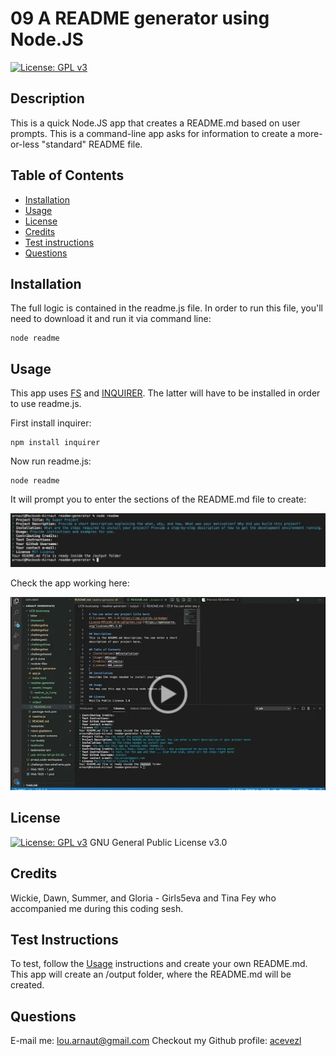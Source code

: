 
# 09 A README generator using Node.JS
[![License: GPL v3](https://img.shields.io/badge/License-GPLv3-blue.svg)](https://www.gnu.org/licenses/gpl-3.0)

## Description
This is a quick Node.JS app that creates a README.md based on user prompts. This is a command-line app asks for information to create a more-or-less "standard" README file.

## Table of Contents
* [Installation](#Installation)
* [Usage](#Usage)
* [License](#License)
* [Credits](#Credits)
* [Test instructions](#Test-Instructions)
* [Questions](#Questions)

## Installation
The full logic is contained in the readme.js file. In order to run this file, you'll need to download it and run it via command line:
``` 
node readme
```

## Usage
This app uses [FS](https://nodejs.org/api/fs.html) and [INQUIRER](https://www.npmjs.com/package/inquirer). The latter will have to be installed in order to use readme.js.

First install inquirer:
```
npm install inquirer
```
Now run readme.js:
``` 
node readme
```
It will prompt you to enter the sections of the README.md file to create:

![Screenshot](./assets/images/readme_js_1.png)

Check the app working here:

[![Watch the app in action](./assets/images/readme_js_2.png)](https://drive.google.com/file/d/1Q31AQOBvszRTV4haOjXnZOjeFo-YuY87/preview)

## License

[![License: GPL v3](https://img.shields.io/badge/License-GPLv3-blue.svg)](https://www.gnu.org/licenses/gpl-3.0)
GNU General Public License v3.0

## Credits

Wickie, Dawn, Summer, and Gloria - Girls5eva and Tina Fey who accompanied me during this coding sesh.

## Test Instructions

To test, follow the [Usage](##Usage) instructions and create your own README.md. This app will create an /output folder, where the README.md will be created.

## Questions
E-mail me: <lou.arnaut@gmail.com>
Checkout my Github profile: [acevezl](https://github.com/acevezl)
